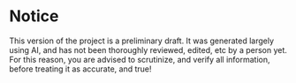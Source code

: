 # Notice

This version of the project is a preliminary draft. It was generated largely using AI, and has not been thoroughly reviewed, edited, etc by a person yet. For this reason, you are advised to scrutinize, and verify all information, before treating it as accurate, and true! 
